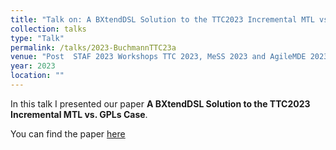 ```yaml
---
title: "Talk on: A BXtendDSL Solution to the TTC2023 Incremental MTL vs. GPLs Case"
collection: talks
type: "Talk"
permalink: /talks/2023-BuchmannTTC23a
venue: "Post  STAF 2023 Workshops TTC 2023, MeSS 2023 and AgileMDE 2023, Leicester, United Kingdom, July 18, 2023 and June"
year: 2023
location: ""
---
```


In this talk I presented our paper **A BXtendDSL Solution to the TTC2023 Incremental MTL vs. GPLs Case**.

You can find the paper [here](https://tbuchmann.github.io/publication/2023-BuchmannTTC23a)